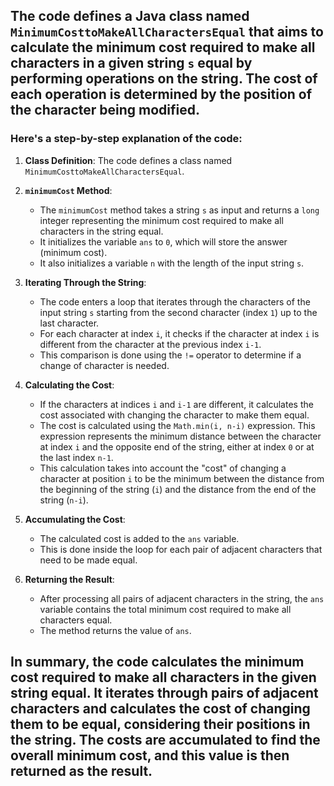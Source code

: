 ## The code defines a Java class named `MinimumCosttoMakeAllCharactersEqual` that aims to calculate the minimum cost required to make all characters in a given string `s` equal by performing operations on the string. The cost of each operation is determined by the position of the character being modified.

### Here's a step-by-step explanation of the code:

1. **Class Definition**: The code defines a class named `MinimumCosttoMakeAllCharactersEqual`.

2. **`minimumCost` Method**:
   - The `minimumCost` method takes a string `s` as input and returns a `long` integer representing the minimum cost required to make all characters in the string equal.
   - It initializes the variable `ans` to `0`, which will store the answer (minimum cost).
   - It also initializes a variable `n` with the length of the input string `s`.

3. **Iterating Through the String**:
   - The code enters a loop that iterates through the characters of the input string `s` starting from the second character (index `1`) up to the last character.
   - For each character at index `i`, it checks if the character at index `i` is different from the character at the previous index `i-1`.
   - This comparison is done using the `!=` operator to determine if a change of character is needed.

4. **Calculating the Cost**:
   - If the characters at indices `i` and `i-1` are different, it calculates the cost associated with changing the character to make them equal.
   - The cost is calculated using the `Math.min(i, n-i)` expression. This expression represents the minimum distance between the character at index `i` and the opposite end of the string, either at index `0` or at the last index `n-1`.
   - This calculation takes into account the "cost" of changing a character at position `i` to be the minimum between the distance from the beginning of the string (`i`) and the distance from the end of the string (`n-i`).

5. **Accumulating the Cost**:
   - The calculated cost is added to the `ans` variable.
   - This is done inside the loop for each pair of adjacent characters that need to be made equal.

6. **Returning the Result**:
   - After processing all pairs of adjacent characters in the string, the `ans` variable contains the total minimum cost required to make all characters equal.
   - The method returns the value of `ans`.

## In summary, the code calculates the minimum cost required to make all characters in the given string equal. It iterates through pairs of adjacent characters and calculates the cost of changing them to be equal, considering their positions in the string. The costs are accumulated to find the overall minimum cost, and this value is then returned as the result.
